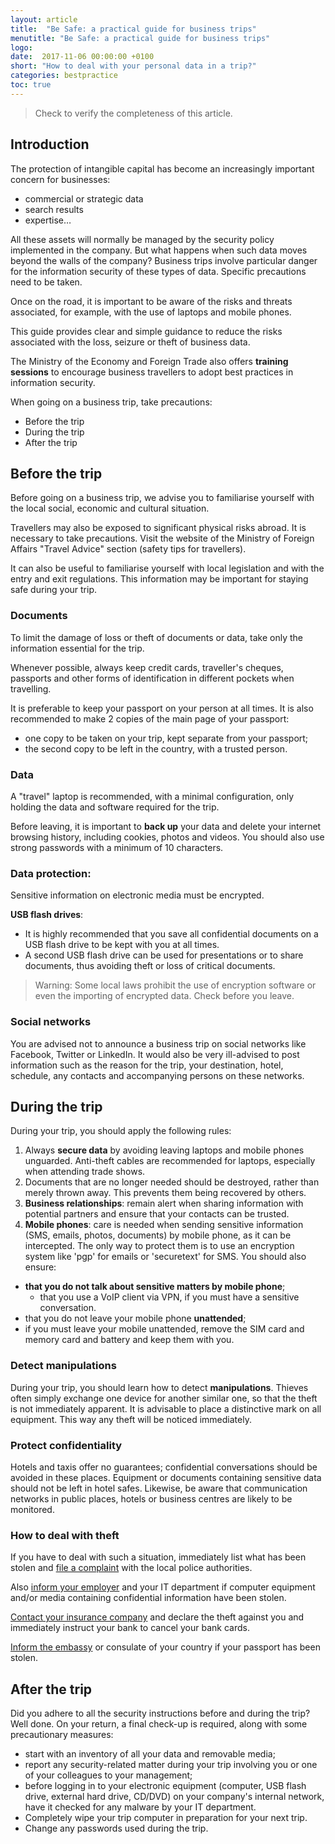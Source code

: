 ```yaml
---
layout: article
title:  "Be Safe: a practical guide for business trips"
menutitle: "Be Safe: a practical guide for business trips"
logo:
date:  2017-11-06 00:00:00 +0100
short: "How to deal with your personal data in a trip?"
categories: bestpractice
toc: true
---
```


> Check to verify the completeness of this article.

## Introduction
The protection of intangible capital has become an increasingly important concern for businesses:

* commercial or strategic data
* search results
* expertise…

All these assets will normally be managed by the security policy implemented in the company. But what happens when such data moves beyond the walls of the company? Business trips involve particular danger for the information security of these types of data. Specific precautions need to be taken.

Once on the road, it is important to be aware of the risks and threats associated, for example, with the use of laptops and mobile phones.

This guide provides clear and simple guidance to reduce the risks associated with the loss, seizure or theft of business data.

The Ministry of the Economy and Foreign Trade also offers **training sessions** to encourage business travellers to adopt best practices in information security.

When going on a business trip, take precautions:

* Before the trip
* During the trip
* After the trip

## Before the trip
Before going on a business trip, we advise you to familiarise yourself with the local social, economic and cultural situation.

Travellers may also be exposed to significant physical risks abroad. It is necessary to take precautions. Visit the website of the Ministry of Foreign Affairs "Travel Advice" section (safety tips for travellers).

It can also be useful to familiarise yourself with local legislation and with the entry and exit regulations. This information may be important for staying safe during your trip.

### Documents
To limit the damage of loss or theft of documents or data, take only the information essential for the trip.

Whenever possible, always keep credit cards, traveller's cheques, passports and other forms of identification in different pockets when travelling.

It is preferable to keep your passport on your person at all times. It is also recommended to make 2 copies of the main page of your passport:

* one copy to be taken on your trip, kept separate from your passport;
* the second copy to be left in the country, with a trusted person.

### Data
A "travel" laptop is recommended, with a minimal configuration, only holding the data and software required for the trip.

Before leaving, it is important to **back up** your data and delete your internet browsing history, including cookies, photos and videos. You should also use strong passwords with a minimum of 10 characters.

### Data protection:
Sensitive information on electronic media must be encrypted.

**USB flash drives**:

* It is highly recommended that you save all confidential documents on a USB flash drive to be kept with you at all times.
* A second USB flash drive can be used for presentations or to share documents, thus avoiding theft or loss of critical documents.

> Warning: Some local laws prohibit the use of encryption software or even the importing of encrypted data. Check before you leave.

### Social networks
You are advised not to announce a business trip on social networks like Facebook, Twitter or LinkedIn. It would also be very ill-advised to post information such as the reason for the trip, your destination, hotel, schedule, any contacts and accompanying persons on these networks.

## During the trip
During your trip, you should apply the following rules:

1. Always **secure data** by avoiding leaving laptops and mobile phones unguarded. Anti-theft cables are recommended for laptops, especially when attending trade shows.
2. Documents that are no longer needed should be destroyed, rather than merely thrown away. This prevents them being recovered by others.
3. **Business relationships**: remain alert when sharing information with potential partners and ensure that your contacts can be trusted.
4. **Mobile phones**: care is needed when sending sensitive information (SMS, emails, photos, documents) by mobile phone, as it can be intercepted. The only way to protect them is to use an encryption system like 'pgp' for emails or 'securetext' for SMS. You should also ensure:

* **that you do not talk about sensitive matters by mobile phone**;
  * that you use a VoIP client via VPN, if you must have a sensitive conversation.
* that you do not leave your mobile phone **unattended**;
* if you must leave your mobile unattended, remove the SIM card and memory card and battery and keep them with you.

### Detect manipulations
During your trip, you should learn how to detect **manipulations**. Thieves often simply exchange one device for another similar one, so that the theft is not immediately apparent. It is advisable to place a distinctive mark on all equipment. This way any theft will be noticed immediately.

### Protect confidentiality
Hotels and taxis offer no guarantees; confidential conversations should be avoided in these places. Equipment or documents containing sensitive data should not be left in hotel safes. Likewise, be aware that communication networks in public places, hotels or business centres are likely to be monitored.

### How to deal with theft
If you have to deal with such a situation, immediately list what has been stolen and [file a complaint](-) with the local police authorities.

Also [inform your employer](-) and your IT department if computer equipment and/or media containing confidential information have been stolen.

[Contact your insurance company](-) and declare the theft against you and immediately instruct your bank to cancel your bank cards.

[Inform the embassy](-) or consulate of your country if your passport has been stolen.

## After the trip
Did you adhere to all the security instructions before and during the trip? Well done. On your return, a final check-up is required, along with some precautionary measures:

* start with an inventory of all your data and removable media;
* report any security-related matter during your trip involving you or one of your colleagues to your management;
* before logging in to your electronic equipment (computer, USB flash drive, external hard drive, CD/DVD) on your company's internal network, have it checked for any malware by your IT department.
* Completely wipe your trip computer in preparation for your next trip.
* Change any passwords used during the trip.
